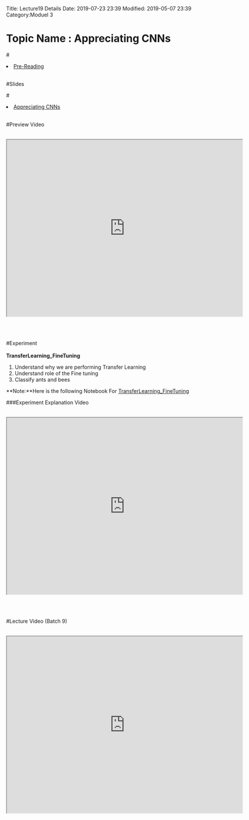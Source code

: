 Title: Lecture19 Details
Date: 2019-07-23 23:39
Modified: 2019-05-07 23:39
Category:Moduel 3

# Topic Name :  Appreciating CNNs

#<li><a href="https://drive.google.com/file/d/19lJQH-cBYL15DrOWXVoXWXAH3x9IhM9w/view?usp=sharing" target="_blank">Pre-Reading</a></li> <br>

#Slides<br>

#<li><a href="https://www.dropbox.com/home/Batch7/Slides/Day22?preview=Appreciating_CNN.pptx" target="_blank"> Appreciating CNNs</a></li> <br>


#Preview Video <br><br>
<iframe src="https://videoken.com/embed/vkene-KwZ4LFCo6Q"width="640" height="480"></iframe>

<br><br>

#Experiment<br><br>
**TransferLearning_FineTuning**<br>
1.   Understand why we are performing Transfer Learning<br>
2.   Understand role of the Fine tuning<br> 
3.   Classify ants and bees <br>

**Note:**Here is the following Notebook For [TransferLearning_FineTuning](https://drive.google.com/file/d/1lT6N3nvmyo-Bd6l0br2aKsC2pDbLR0XX/view?usp=sharing)

###Experiment Explanation Video <br><br>
<iframe src="https://cdn.talentsprint.com/talentsprint/archives/sc/aiml/aiml_2018_blr_b6/cfus/week_11/module_3_week_11_experiment_5.mp4"width="640" height="480"></iframe>

<br><br>

#Lecture Video (Batch 9) <br><br>
<iframe src="https://videoken.com/embed/vkene-8FI7CjcSvg"width="640" height="480"></iframe>








